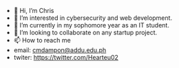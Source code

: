 - 👋 Hi, I’m Chris
- 👀 I’m interested in cybersecurity and web development.
- 🌱 I’m currently in my sophomore year as an IT student.
- 💞️ I’m looking to collaborate on any startup project.
- 📫 How to reach me
- email: cmdampon@addu.edu.ph
- twiter: https://twitter.com/Hearteu02

<!---
Hearteu02/Hearteu02 is a ✨ special ✨ repository because its `README.md` (this file) appears on your GitHub profile.
You can click the Preview link to take a look at your changes.
--->

